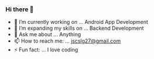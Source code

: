 ### Hi there 👋

- 🔭 I’m currently working on ... Android App Development
- 🤔 I’m expanding my skills on ... Backend Development
- 💬 Ask me about ... Anything
- 📫 How to reach me: ... jscslg27@gmail.com
- ⚡ Fun fact: ... I love coding
